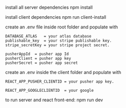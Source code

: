 
install all server dependencies
  npm install

install client dependencies
  npm run client-install

create an .env file inside root folder and populate with

    DATABASE_ATLAS   = your atlas database
    publishable_key  = your stripe publishable key.
    stripe_secretKey = your stripe project secret.

    pusherAppId  = pusher app Id
    pusherClient = pusher app key
    pusherSecret = pusher app secret


create an .env inside the client folder and populate with

    REACT_APP_PUSHER_CLIENTID = your pusher app key.

    REACT_APP_GOOGLECLIENTID  = your google


to run server and react front-end:
      npm run dev
